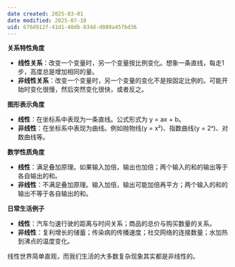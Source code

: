 ```yaml
---
date created: 2025-03-01
date modified: 2025-07-10
uid: 676d912f-41d1-40db-834d-d089a45fbd36
---
```

**关系特性角度**

- **线性关系**：改变一个变量时，另一个变量按比例变化。想象一条直线，每走1步，高度总是增加相同的量。
- **非线性关系**：改变一个变量时，另一个变量的变化不是按固定比例的。可能开始时变化很慢，然后突然变化很快，或者反之。

**图形表示角度**

- **线性**：在坐标系中表现为一条直线。公式形式为 y = ax + b。
- **非线性**：在坐标系中表现为曲线。例如抛物线(y = x²)、指数曲线(y = 2ˣ)、对数曲线等。

**数学性质角度**

- **线性**：满足叠加原理。如果输入加倍，输出也加倍；两个输入的和的输出等于各自输出的和。
- **非线性**：不满足叠加原理。输入加倍，输出可能加倍再平方；两个输入的和的输出不等于各自输出的和。

**日常生活例子**

- **线性**：汽车匀速行驶的距离与时间关系；商品的总价与购买数量的关系。
- **非线性**：复利增长的储蓄；传染病的传播速度；社交网络的连接数量；水加热到沸点的温度变化。

线性世界简单直观，而我们生活的大多数复杂现象其实都是非线性的。
